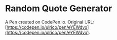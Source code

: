 # Random Quote Generator

A Pen created on CodePen.io. Original URL: [https://codepen.io/ulrico/pen/eYEWdvo](https://codepen.io/ulrico/pen/eYEWdvo).


